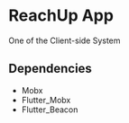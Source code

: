 # ReachUp App

One of the Client-side System

## Dependencies

- Mobx
- Flutter_Mobx
- Flutter_Beacon

